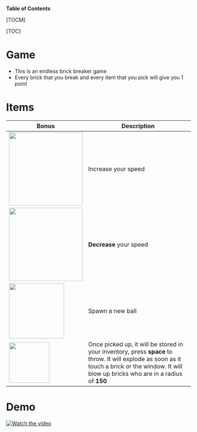 **Table of Contents**

[TOCM]

[TOC]

# Game
- This is an endless brick breaker game
- Every brick that you break and every item that you pick will give you 1 point

# Items
                    
Bonus  | Description
------------- | -------------
<img src="https://github.com/none06/Casse-briques/blob/master/res/1-item.png?raw=true" width=200 />  | Increase your speed
<img src="https://github.com/none06/Casse-briques/blob/master/res/2-item.png?raw=true" width=200 />  | **Decrease** your speed
<img src="https://github.com/none06/Casse-briques/blob/master/res/3-item.png?raw=true" width=150 />  | Spawn a new ball
<img src="https://github.com/none06/Casse-briques/blob/master/res/4-item.png?raw=true" width=110 />  | Once picked up, it will be stored in your inventory, press **space** to throw. It will explode as soon as it touch a brick or the window. It will blow up bricks who are in a radius of **150**

# Demo

[![Watch the video](https://img.youtube.com/vi/VKIX0eLq-4g/maxresdefault.jpg)](https://www.youtube.com/watch?v=VKIX0eLq-4g)

